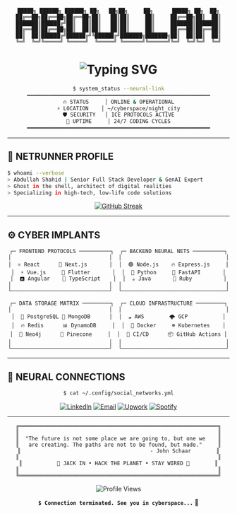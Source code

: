 <div align="center">

```
█████╗ ██████╗ ██████╗ ██╗   ██╗██╗     ██╗      █████╗ ██╗  ██╗
██╔══██╗██╔══██╗██╔══██╗██║   ██║██║     ██║     ██╔══██╗██║  ██║
███████║██████╔╝██║  ██║██║   ██║██║     ██║     ███████║███████║
██╔══██║██╔══██╗██║  ██║██║   ██║██║     ██║     ██╔══██║██╔══██║
██║  ██║██████╔╝██████╔╝╚██████╔╝███████╗███████╗██║  ██║██║  ██║
╚═╝  ╚═╝╚═════╝ ╚═════╝  ╚═════╝ ╚══════╝╚══════╝╚═╝  ╚═╝╚═╝  ╚═╝
```

<h1>
  <img src="https://readme-typing-svg.herokuapp.com?font=Orbitron&size=24&duration=3000&pause=1000&color=00FFFF&center=true&vCenter=true&width=600&lines=CYBERJACK+%7C+FULL+STACK+DEVELOPER;NEURAL+INTERFACE+ACTIVATED;CODING+IN+THE+MATRIX..." alt="Typing SVG" />
</h1>

```bash
$ system_status --neural-link
━━━━━━━━━━━━━━━━━━━━━━━━━━━━━━━━━━━━━━━━━━━━━━━━━━━━━━━━━━
🔥 STATUS     │ ONLINE & OPERATIONAL
⚡ LOCATION    │ ~/cyberspace/night_city
🛡️ SECURITY   │ ICE PROTOCOLS ACTIVE
💾 UPTIME     │ 24/7 CODING CYCLES
━━━━━━━━━━━━━━━━━━━━━━━━━━━━━━━━━━━━━━━━━━━━━━━━━━━━━━━━━━
```

</div>

---

## 🌆 **NETRUNNER PROFILE**

```bash
$ whoami --verbose
> Abdullah Shahid | Senior Full Stack Developer & GenAI Expert
> Ghost in the shell, architect of digital realities
> Specializing in high-tech, low-life code solutions
```

<div align="center">
  <a href="https://git.io/streak-stats"><img src="https://github-readme-streak-stats.herokuapp.com?user=abdullahdevelops&theme=synthwave" alt="GitHub Streak" /></a>
</div>

---

## ⚙️ **CYBER IMPLANTS**

<div align="center">

```ascii
┌─ FRONTEND PROTOCOLS ──────────┐  ┌─ BACKEND NEURAL NETS ──────────┐
│                               │  │                                 │
│  ⚛️ React      🔺 Next.js       │  │  🟢 Node.js    🔥 Express.js     │
│  ⚡ Vue.js     📱 Flutter       │  │  🐍 Python     🚀 FastAPI       │
│  🅰️ Angular    📘 TypeScript    │  │  ☕ Java       💎 Ruby          │
│                               │  │                                 │
└───────────────────────────────┘  └─────────────────────────────────┘

┌─ DATA STORAGE MATRIX ─────────┐  ┌─ CLOUD INFRASTRUCTURE ─────────┐
│                               │  │                                 │
│  🐘 PostgreSQL 🍃 MongoDB      │  │  ☁️ AWS        🌩️ GCP           │
│  🔥 Redis      📊 DynamoDB     │  │  🐳 Docker     ☸️ Kubernetes    │
│  🧠 Neo4j      🌲 Pinecone     │  │  🔧 CI/CD      📦 GitHub Actions │
│                               │  │                                 │
└───────────────────────────────┘  └─────────────────────────────────┘
```

</div>

---

## 📡 **NEURAL CONNECTIONS**

<div align="center">

```bash
$ cat ~/.config/social_networks.yml
```

[![LinkedIn](https://img.shields.io/badge/LinkedIn-00FFFF?style=for-the-badge&logo=linkedin&logoColor=000000&labelColor=0D1117)](https://linkedin.com/in/abdullahdevelops)
[![Email](https://img.shields.io/badge/Email-FF0080?style=for-the-badge&logo=gmail&logoColor=FFFFFF&labelColor=0D1117)](mailto:abdullahshahid1071@gmail.com)
[![Upwork](https://img.shields.io/badge/Upwork-FFFF00?style=for-the-badge&logo=upwork&logoColor=000000&labelColor=0D1117)](https://www.upwork.com/freelancers/abdullahshahid)
[![Spotify](https://img.shields.io/badge/Spotify-00FFFF?style=for-the-badge&logo=spotify&logoColor=000000&labelColor=0D1117)](https://open.spotify.com/user/31zkfgunma7is5wsvnsdcsna5zdy)

</div>

---

<div align="center">

```ascii
╔═══════════════════════════════════════════════════════════════╗
║                                                               ║
║  "The future is not some place we are going to, but one we    ║
║   are creating. The paths are not to be found, but made."     ║
║                                         - John Schaar        ║
║                                                               ║
║           🌃 JACK IN • HACK THE PLANET • STAY WIRED 🌃        ║
║                                                               ║
╚═══════════════════════════════════════════════════════════════╝
```

![Profile Views](https://komarev.com/ghpvc/?username=abdullahdevelops&color=00FFFF&style=for-the-badge&label=NEURAL+CONNECTIONS)

**`$ Connection terminated. See you in cyberspace...`** 🔌

</div>